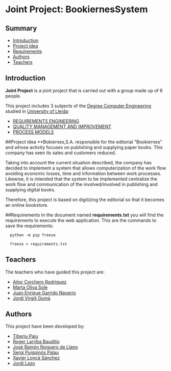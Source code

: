 # Joint Project: BookiernesSystem
## Summary
  - [Introduction](#introduction)
  - [Project idea](#project-idea)
  - [Requirements](#requirements)
  - [Authors](#authors)
  - [Teachers](#teachers)

## Introduction
**Joint Project** is a joint project that is carried out with a group made up of 6 people.

This project includes 3 subjects of the [Degree Computer Engineering](http://www.grauinformatica.udl.cat/en) studied in [University of Lleida](http://www.udl.es/ca/):
- [REQUIREMENTS ENGINEERING](https://guiadocent.udl.cat/pdf/en/102052)
- [QUALITY MANAGEMENT AND IMPROVEMENT](https://guiadocent.udl.cat/pdf/en/102053)
- [PROCESS MODELS](https://guiadocent.udl.cat/pdf/en/102054)

##Project idea
**Bokiernes,S.A. responsible for the editorial "Bookiernes" and whose activity focuses on publishing and supplying paper books. This company has seen its sales and customers reduced.

Taking into account the current situation described, the company has decided to implement a system that allows computerization of the work flow avoiding economic losses, time and information between work processes. Likewise, it is intended that the system to be implemented centralize the work flow and communication of the
involved/involved in publishing and supplying digital books.

Therefore, this project is based on digitizing the editorial so that it becomes an online bookstore.

##Requirements
In the document named **requirements.txt** you will find the requirements to execute the web application.
This are the commands to save the requirements:
```
  python -m pip freeze
``` 
```
  freeze > requirements.txt
```
## Teachers
The teachers who have guided this project are:
- [Aitor Corchero Rodríguez](https://github.com/JordiLazo)
- [Marta Oliva Sole](https://github.com/JordiLazo)
- [Juan Enrique Garrido Navarro](https://github.com/JordiLazo)
- [Jordi Virgili Gomà](https://github.com/JordiLazo)

## Authors
This project have been developed by:
- [Tiberiu Paiu](https://github.com/JordiLazo)
- [Roger Larriba Baudilio](https://github.com/JordiLazo)
- [José Ramón Noguero de Llano](https://github.com/JordiLazo)
- [Sergi Puigpinós Palau](https://github.com/JordiLazo)
- [Xavier Loncà Sánchez](https://github.com/flormartinezm)
- [Jordi Lazo](https://github.com/JordiLazo)
